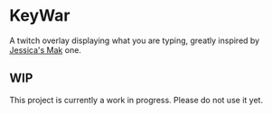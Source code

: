 # KeyWar

A twitch overlay displaying what you are typing, greatly inspired by [Jessica's Mak](https://www.twitch.tv/jessicamak) one.

## WIP

This project is currently a work in progress. Please do not use it yet.

